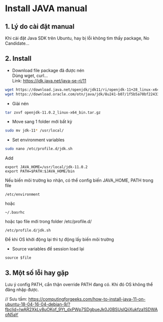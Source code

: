 # Install JAVA manual
## 1. Lý do cài đặt manual 
Khi cài đặt Java SDK trên Ubuntu, hay bị lỗi không tìm thấy package, No Candidate...

## 2. Install 
- Download file package đã được nén     
Dùng wget, curl...      
Link: https://jdk.java.net/java-se-ri/11 
```bash
wget https://download.java.net/openjdk/jdk11/ri/openjdk-11+28_linux-x64_bin.tar.gz
wget https://download.oracle.com/otn/java/jdk/8u241-b07/1f5b5a70bf22433b84d0e960903adac8/jdk-8u241-linux-x64.tar.gz?AuthParam=1586232610_d9b5e1b404c1d80ee03b9ad36c391ed6

```    
- Giải nén
```bash
tar zxvf openjdk-11.0.2_linux-x64_bin.tar.gz
```
- Move sang 1 folder mới bất kỳ
```bash
sudo mv jdk-11* /usr/local/
```
- Set environment variables
```bash
sudo nano /etc/profile.d/jdk.sh
```
Add 
```
export JAVA_HOME=/usr/local/jdk-11.0.2
export PATH=$PATH:$JAVA_HOME/bin
```
Nếu biến môi trường ko nhận, có thể config biến JAVA_HOME, PATH trong file 
```
/etc/environment
```
hoặc 
```
~/.basrhc
```
hoặc tạo file mới trong folder /etc/profile.d/
```
/etc/profile.d/jdk.sh
```
Để khi OS khởi động lại thì tự động lấy biến môi trường
- Source variables để session load lại 
```
source $file
```

## 3. Một số lỗi hay gặp
Lưu ý config PATH, cẩn thận override PATH đang có. Khi đó OS không thể đăng nhập được. 

// Sưu tầm: https://computingforgeeks.com/how-to-install-java-11-on-ubuntu-18-04-16-04-debian-9/?fbclid=IwAR2XkLy8uOKof_9Yt_dxPWp7SDgbueJk0J0BSUslQiiXukfza1SDWAoN5aY